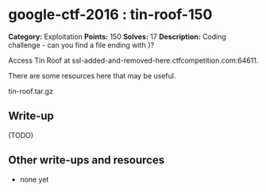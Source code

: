 # google-ctf-2016 : tin-roof-150

**Category:** Exploitation
**Points:** 150
**Solves:** 17
**Description:**
Coding challenge - can you find a file ending with }?

Access Tin Roof at ssl-added-and-removed-here.ctfcompetition.com:64611.

There are some resources here that may be useful.

tin-roof.tar.gz


## Write-up

(TODO)

## Other write-ups and resources

* none yet
